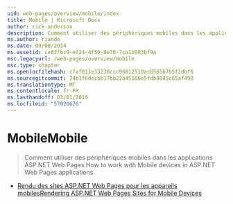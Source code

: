```yaml
---
uid: web-pages/overview/mobile/index
title: Mobile | Microsoft Docs
author: rick-anderson
description: Comment utiliser des périphériques mobiles dans les applications ASP.NET Web Pages.
ms.author: riande
ms.date: 09/08/2014
ms.assetid: ce83fbc9-ef24-4f59-8e76-7ca1b983bf9a
msc.legacyurl: /web-pages/overview/mobile
msc.type: chapter
ms.openlocfilehash: cfaf011e33238ccc96812510ac856567b5f2dbf6
ms.sourcegitcommit: 24b1f6decbb17bb22a45166e5fdb0845c65af498
ms.translationtype: MT
ms.contentlocale: fr-FR
ms.lasthandoff: 03/01/2019
ms.locfileid: "57020626"
---
```

<a name="mobile"></a><span data-ttu-id="647fc-103">Mobile</span><span class="sxs-lookup"><span data-stu-id="647fc-103">Mobile</span></span>
====================
> <span data-ttu-id="647fc-104">Comment utiliser des périphériques mobiles dans les applications ASP.NET Web Pages.</span><span class="sxs-lookup"><span data-stu-id="647fc-104">How to work with Mobile devices in ASP.NET Web Pages applications.</span></span>


- [<span data-ttu-id="647fc-105">Rendu des sites ASP.NET Web Pages pour les appareils mobiles</span><span class="sxs-lookup"><span data-stu-id="647fc-105">Rendering ASP.NET Web Pages Sites for Mobile Devices</span></span>](rendering-aspnet-web-pages-sites-for-mobile-devices.md)
